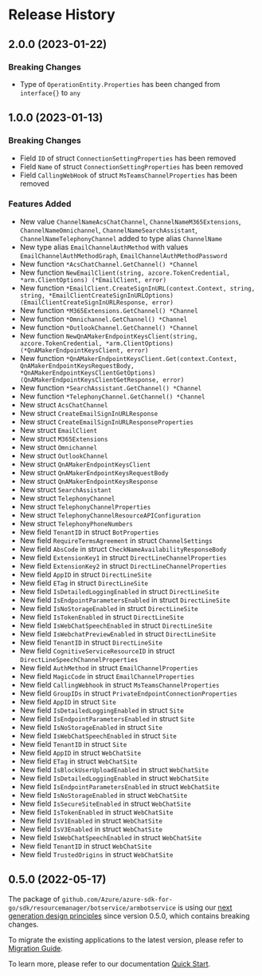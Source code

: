 # Release History

## 2.0.0 (2023-01-22)
### Breaking Changes

- Type of `OperationEntity.Properties` has been changed from `interface{}` to `any`


## 1.0.0 (2023-01-13)
### Breaking Changes

- Field `ID` of struct `ConnectionSettingProperties` has been removed
- Field `Name` of struct `ConnectionSettingProperties` has been removed
- Field `CallingWebHook` of struct `MsTeamsChannelProperties` has been removed

### Features Added

- New value `ChannelNameAcsChatChannel`, `ChannelNameM365Extensions`, `ChannelNameOmnichannel`, `ChannelNameSearchAssistant`, `ChannelNameTelephonyChannel` added to type alias `ChannelName`
- New type alias `EmailChannelAuthMethod` with values `EmailChannelAuthMethodGraph`, `EmailChannelAuthMethodPassword`
- New function `*AcsChatChannel.GetChannel() *Channel`
- New function `NewEmailClient(string, azcore.TokenCredential, *arm.ClientOptions) (*EmailClient, error)`
- New function `*EmailClient.CreateSignInURL(context.Context, string, string, *EmailClientCreateSignInURLOptions) (EmailClientCreateSignInURLResponse, error)`
- New function `*M365Extensions.GetChannel() *Channel`
- New function `*Omnichannel.GetChannel() *Channel`
- New function `*OutlookChannel.GetChannel() *Channel`
- New function `NewQnAMakerEndpointKeysClient(string, azcore.TokenCredential, *arm.ClientOptions) (*QnAMakerEndpointKeysClient, error)`
- New function `*QnAMakerEndpointKeysClient.Get(context.Context, QnAMakerEndpointKeysRequestBody, *QnAMakerEndpointKeysClientGetOptions) (QnAMakerEndpointKeysClientGetResponse, error)`
- New function `*SearchAssistant.GetChannel() *Channel`
- New function `*TelephonyChannel.GetChannel() *Channel`
- New struct `AcsChatChannel`
- New struct `CreateEmailSignInURLResponse`
- New struct `CreateEmailSignInURLResponseProperties`
- New struct `EmailClient`
- New struct `M365Extensions`
- New struct `Omnichannel`
- New struct `OutlookChannel`
- New struct `QnAMakerEndpointKeysClient`
- New struct `QnAMakerEndpointKeysRequestBody`
- New struct `QnAMakerEndpointKeysResponse`
- New struct `SearchAssistant`
- New struct `TelephonyChannel`
- New struct `TelephonyChannelProperties`
- New struct `TelephonyChannelResourceAPIConfiguration`
- New struct `TelephonyPhoneNumbers`
- New field `TenantID` in struct `BotProperties`
- New field `RequireTermsAgreement` in struct `ChannelSettings`
- New field `AbsCode` in struct `CheckNameAvailabilityResponseBody`
- New field `ExtensionKey1` in struct `DirectLineChannelProperties`
- New field `ExtensionKey2` in struct `DirectLineChannelProperties`
- New field `AppID` in struct `DirectLineSite`
- New field `ETag` in struct `DirectLineSite`
- New field `IsDetailedLoggingEnabled` in struct `DirectLineSite`
- New field `IsEndpointParametersEnabled` in struct `DirectLineSite`
- New field `IsNoStorageEnabled` in struct `DirectLineSite`
- New field `IsTokenEnabled` in struct `DirectLineSite`
- New field `IsWebChatSpeechEnabled` in struct `DirectLineSite`
- New field `IsWebchatPreviewEnabled` in struct `DirectLineSite`
- New field `TenantID` in struct `DirectLineSite`
- New field `CognitiveServiceResourceID` in struct `DirectLineSpeechChannelProperties`
- New field `AuthMethod` in struct `EmailChannelProperties`
- New field `MagicCode` in struct `EmailChannelProperties`
- New field `CallingWebhook` in struct `MsTeamsChannelProperties`
- New field `GroupIDs` in struct `PrivateEndpointConnectionProperties`
- New field `AppID` in struct `Site`
- New field `IsDetailedLoggingEnabled` in struct `Site`
- New field `IsEndpointParametersEnabled` in struct `Site`
- New field `IsNoStorageEnabled` in struct `Site`
- New field `IsWebChatSpeechEnabled` in struct `Site`
- New field `TenantID` in struct `Site`
- New field `AppID` in struct `WebChatSite`
- New field `ETag` in struct `WebChatSite`
- New field `IsBlockUserUploadEnabled` in struct `WebChatSite`
- New field `IsDetailedLoggingEnabled` in struct `WebChatSite`
- New field `IsEndpointParametersEnabled` in struct `WebChatSite`
- New field `IsNoStorageEnabled` in struct `WebChatSite`
- New field `IsSecureSiteEnabled` in struct `WebChatSite`
- New field `IsTokenEnabled` in struct `WebChatSite`
- New field `IsV1Enabled` in struct `WebChatSite`
- New field `IsV3Enabled` in struct `WebChatSite`
- New field `IsWebChatSpeechEnabled` in struct `WebChatSite`
- New field `TenantID` in struct `WebChatSite`
- New field `TrustedOrigins` in struct `WebChatSite`


## 0.5.0 (2022-05-17)

The package of `github.com/Azure/azure-sdk-for-go/sdk/resourcemanager/botservice/armbotservice` is using our [next generation design principles](https://azure.github.io/azure-sdk/general_introduction.html) since version 0.5.0, which contains breaking changes.

To migrate the existing applications to the latest version, please refer to [Migration Guide](https://aka.ms/azsdk/go/mgmt/migration).

To learn more, please refer to our documentation [Quick Start](https://aka.ms/azsdk/go/mgmt).